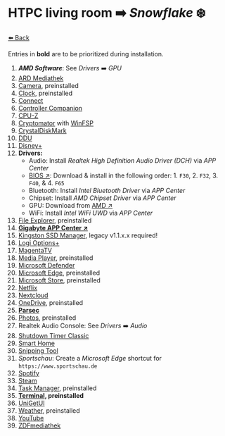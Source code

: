 # HTPC living room ➡️ _Snowflake_ ❄️

[⬅️ Back](./README.md)

Entries in **bold** are to be prioritized during installation.

1. **_AMD Software_**: See _Drivers_ ➡️ _GPU_
2. [ARD Mediathek](./app-list.md#ard-mediathek)
2. [Camera](./app-list.md#windows-camera), preinstalled
2. [Clock](./app-list.md#windows-clock), preinstalled
2. [Connect](./app-list.md#windows-connect)
2. [Controller Companion](./app-list.md#controller-companion)
2. [CPU-Z](./app-list.md#cpu-z)
2. [Cryptomator](./app-list.md#cryptomator) with [WinFSP](./app-list.md#winfsp)
2. [CrystalDiskMark](./app-list.md#crystaldiskmark)
2. [DDU](./app-list.md#ddu)
2. [Disney+](./app-list.md#disneyplus)
2. **Drivers:**
	* Audio: Install _Realtek High Definition Audio Driver (DCH)_ via _APP Center_
	* [BIOS ↗](https://www.gigabyte.com/de/Motherboard/B450-I-AORUS-PRO-WIFI-rev-10/support#support-dl-bios): Download & install in the following order: 1. `F30`, 2. `F32`, 3. `F40`, & 4. `F65`
	* Bluetooth: Install _Intel Bluetooth Driver_ via _APP Center_
	* Chipset: Install _AMD Chipset Driver_ via _APP Center_
	* GPU: Download from [AMD ↗](https://www.amd.com/en/support)
	* WiFi: Install _Intel WiFi UWD_ via _APP Center_
2. [File Explorer](./app-list.md#windows-file-explorer), preinstalled
2. **[Gigabyte APP Center ↗](https://www.gigabyte.com/de/Motherboard/B450-I-AORUS-PRO-WIFI-rev-10/support#support-dl-utility)**
2. [Kingston SSD Manager](./app-list.md#kingston-ssd-manager), legacy v1.1.x.x required!
2. [Logi Options+](./app-list.md#logitech-options-plus)
2. [MagentaTV](./app-list.md#magentatv)
2. [Media Player](./app-list.md#windows-media-player), preinstalled
2. [Microsoft Defender](./app-list.md#microsoft-defender)
2. [Microsoft Edge](./app-list.md#microsoft-edge), preinstalled
2. [Microsoft Store](./app-list.md#microsoft-store), preinstalled
2. [Netflix](./app-list.md#netflix)
2. [Nextcloud](./app-list.md#nextcloud)
2. [OneDrive](./app-list.md#onedrive), preinstalled
2. **[Parsec](./app-list.md#parsec)**
2. [Photos](./app-list.md#microsoft-photos), preinstalled
2. Realtek Audio Console: See _Drivers_ ➡️ _Audio_
2. [Shutdown Timer Classic](./app-list.md#shutdown-timer-classic)
2. [Smart Home](./app-list.md#ianstorm-my-smart-home)
2. [Snipping Tool](./app-list.md#windows-snipping-tool)
2. _Sportschau_: Create a _Microsoft Edge_ shortcut for `https://www.sportschau.de`
2. [Spotify](./app-list.md#spotify)
2. [Steam](./app-list.md#steam)
2. [Task Manager](./app-list.md#windows-task-manager), preinstalled
2. **[Terminal](./app-list.md#terminal), preinstalled**
2. [UniGetUI](./app-list.md#unigetui)
2. [Weather](./app-list.md#msn-weather), preinstalled
2. [YouTube](./app-list.md#youtube)
2. [ZDFmediathek](./app-list.md#zdfmediathek)
